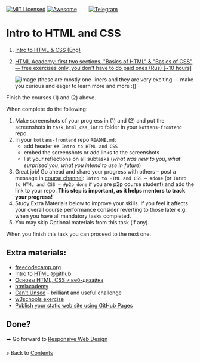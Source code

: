 [![MIT Licensed][icon-mit]][license]
[![Awesome][icon-awesome]][awesome]
&nbsp;&nbsp;&nbsp;&nbsp;&nbsp;&nbsp;
[![Telegram][icon-chat]][chat]

# Intro to HTML and CSS

1. [Intro to HTML & CSS (Eng)](https://www.udacity.com/course/intro-to-html-and-css--ud304)

1. [HTML Academy: first two sections, "Basics of HTML" & "Basics of CSS" — free exercises only, you don't have to do paid ones (Rus) [~10 hours]](https://htmlacademy.ru/)

   ![image](https://i.imgur.com/RxF8BXb.png)
   (these are mostly one-liners and they are very exciting — make you curious and eager to learn more and more :))

Finish the courses (1) and (2) above.

When complete do the following:
1. Make screenshots of your progress in (1) and (2)
   and put the screenshots in `task_html_css_intro` folder in
   your `kottans-frontend` repo
1. In your `kottans-frontend` repo `README.md`:
   * add header `## Intro to HTML and CSS`
   * embed the screenshots or add links to the screenshots
   * list your reflections on all subtasks
     (_what was new to you_, _what surprised you_, _what you intend to use in future_)
1. Great job! Go ahead and share your progress with others –
   post a message in [course channel][chat]:
   `Intro to HTML and CSS — #done` (or `Intro to HTML and CSS — #p2p_done` if you are p2p course student) and add the link to your repo. **This step is important, as it helps mentors to track your progress!**
1. Study Extra Materials below to improve your skills.
   If you feel it affects your overall course performance consider
   reverting to those later e.g. when you have all mandatory tasks completed.
1. You may skip Optional materials from this task (if any).

When you finish this task you can proceed to the next one.

## Extra materials:

- [freecodecamp.org](https://www.freecodecamp.org)
- [Intro to HTML @github](https://lab.github.com/githubtraining/introduction-to-html)
- [Основы HTML, CSS и веб-дизайна](https://ru.hexlet.io/courses/html)
- [htmlacademy](https://htmlacademy.ru/)
- [Can't Unsee](https://cantunsee.space/) - brilliant and useful challenge
- [w3schools exercise](https://www.w3schools.com/html/exercise.asp)
- [Publish your static web site using GitHub Pages](https://lab.github.com/githubtraining/github-pages)

## Done?

➡️ Go forward to [Responsive Web Design](html-css-responsive.md)

⤴️ Back to [Contents](../contents.md)


[icon-chat]: https://img.shields.io/badge/chat-on%20telegram-blue.svg
[icon-mit]: https://img.shields.io/badge/license-MIT-blue.svg
[icon-awesome]: https://cdn.rawgit.com/sindresorhus/awesome/d7305f38d29fed78fa85652e3a63e154dd8e8829/media/badge.svg

[license]: https://github.com/Kottans/web/blob/master/LICENSE.md
[awesome]: https://github.com/sindresorhus/awesome#front-end-development
[chat]: https://t.me/joinchat/CX8EF1JmLm9IM6J6oy2U7Q
